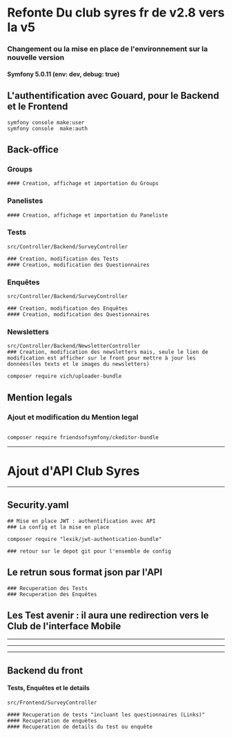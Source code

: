 # Refonte Du club syres fr de v2.8 vers la v5
### Changement ou la mise en place de l'environnement sur la nouvelle version
#### Symfony 5.0.11 (env: dev, debug: true)

## L'authentification avec Gouard, pour le Backend et le Frontend
```
symfony console make:user
symfony console  make:auth 
```
## Back-office 
### Groups
```
#### Creation, affichage et importation du Groups
```
### Panelistes
```
#### Creation, affichage et importation du Paneliste
```

### Tests
```
src/Controller/Backend/SurveyController

### Creation, modification des Tests
#### Creation, modification des Questionnaires
```

### Enquêtes
```
src/Controller/Backend/SurveyController

### Creation, modification des Enquêtes
#### Creation, modification des Questionnaires
```
### Newsletters
```
src/Controller/Backend/NewsletterController
### Creation, modification des newsletters mais, seule le lien de modification est afficher sur le front pour mettre à jour les données(les texts et le images du newsletters)

composer require vich/uploader-bundle
```

## Mention legals 
### Ajout et modification du Mention legal
```#### Integration de ckEditor

composer require friendsofsymfony/ckeditor-bundle
```




-------------------------------
# Ajout d'API Club Syres
-------------------------------


## Security.yaml
```
## Mise en place JWT : authentification avec API
### La config et la mise en place

composer require "lexik/jwt-authentication-bundle"

### retour sur le depot git pour l'ensemble de config
```

## Le retrun sous format json par l'API
```
### Recuperation des Tests
### Recuperation des Enquêtes
```

## Les Test avenir : il aura une redirection vers le Club de l'interface Mobile


---------------------
---------------------
---------------------


## Backend du front
#### Tests, Enquêtes et le details
``` 
src/Frontend/SurveyController

#### Recuperation de tests "incluant les questionnaires (Links)"
#### Recuperation de enquêtes
#### Recuperation de details du test ou enquête 
```


